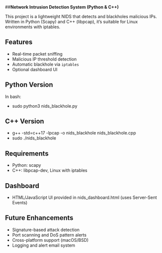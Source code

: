 ##**Network Intrusion Detection System (Python & C++)**

This project is a lightweight NIDS that detects and blackholes malicious IPs. Written in Python (Scapy) and C++ (libpcap), it’s suitable for Linux environments with iptables.

## Features

- Real-time packet sniffing
- Malicious IP threshold detection
- Automatic blackhole via `iptables`
- Optional dashboard UI

## Python Version

In bash:
- sudo python3 nids_blackhole.py

## C++ Version
- g++ -std=c++17 -lpcap -o nids_blackhole nids_blackhole.cpp
- sudo ./nids_blackhole

## Requirements
- Python: scapy
- C++: libpcap-dev, Linux with iptables

## Dashboard
- HTML/JavaScript UI provided in nids_dashboard.html (uses Server-Sent Events)

## Future Enhancements
- Signature-based attack detection
- Port scanning and DoS pattern alerts
- Cross-platform support (macOS/BSD)
- Logging and alert email system
